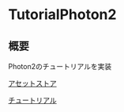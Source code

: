 # TutorialPhoton2

## 概要

Photon2のチュートリアルを実装

[アセットストア](https://assetstore.unity.com/packages/tools/network/pun-2-free-119922)

[チュートリアル](https://doc.photonengine.com/ja-jp/pun/current/demos-and-tutorials/pun-basics-tutorial/intro)


